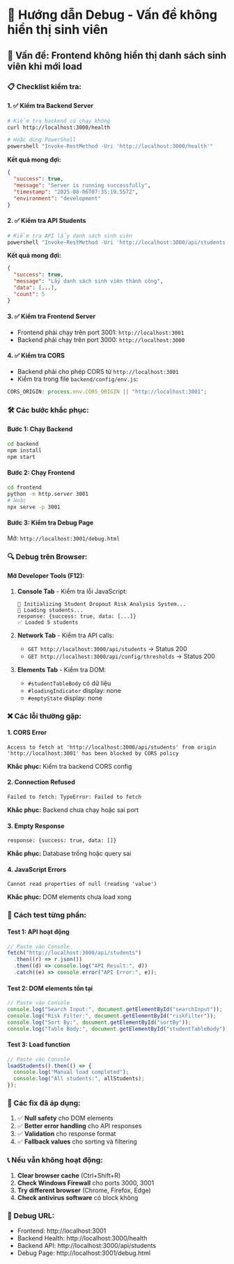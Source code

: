 # 🔧 Hướng dẫn Debug - Vấn đề không hiển thị sinh viên

## 🚨 Vấn đề: Frontend không hiển thị danh sách sinh viên khi mới load

### 📋 Checklist kiểm tra:

#### 1. ✅ Kiểm tra Backend Server

```bash
# Kiểm tra backend có chạy không
curl http://localhost:3000/health

# Hoặc dùng PowerShell
powershell "Invoke-RestMethod -Uri 'http://localhost:3000/health'"
```

**Kết quả mong đợi:**

```json
{
  "success": true,
  "message": "Server is running successfully",
  "timestamp": "2025-08-06T07:35:19.557Z",
  "environment": "development"
}
```

#### 2. ✅ Kiểm tra API Students

```bash
# Kiểm tra API lấy danh sách sinh viên
powershell "Invoke-RestMethod -Uri 'http://localhost:3000/api/students'"
```

**Kết quả mong đợi:**

```json
{
  "success": true,
  "message": "Lấy danh sách sinh viên thành công",
  "data": [...],
  "count": 5
}
```

#### 3. ✅ Kiểm tra Frontend Server

- Frontend phải chạy trên port 3001: `http://localhost:3001`
- Backend phải chạy trên port 3000: `http://localhost:3000`

#### 4. ✅ Kiểm tra CORS

- Backend phải cho phép CORS từ `http://localhost:3001`
- Kiểm tra trong file `backend/config/env.js`:

```javascript
CORS_ORIGIN: process.env.CORS_ORIGIN || "http://localhost:3001";
```

### 🛠️ Các bước khắc phục:

#### Bước 1: Chạy Backend

```bash
cd backend
npm install
npm start
```

#### Bước 2: Chạy Frontend

```bash
cd frontend
python -m http.server 3001
# Hoặc
npx serve -p 3001
```

#### Bước 3: Kiểm tra Debug Page

Mở: `http://localhost:3001/debug.html`

### 🔍 Debug trên Browser:

#### Mở Developer Tools (F12):

1. **Console Tab** - Kiểm tra lỗi JavaScript:

   ```
   🚀 Initializing Student Dropout Risk Analysis System...
   📡 Loading students...
   response: {success: true, data: [...]}
   ✅ Loaded 5 students
   ```

2. **Network Tab** - Kiểm tra API calls:

   - `GET http://localhost:3000/api/students` → Status 200
   - `GET http://localhost:3000/api/config/thresholds` → Status 200

3. **Elements Tab** - Kiểm tra DOM:
   - `#studentTableBody` có dữ liệu
   - `#loadingIndicator` display: none
   - `#emptyState` display: none

### ❌ Các lỗi thường gặp:

#### 1. **CORS Error**

```
Access to fetch at 'http://localhost:3000/api/students' from origin 'http://localhost:3001' has been blocked by CORS policy
```

**Khắc phục:** Kiểm tra backend CORS config

#### 2. **Connection Refused**

```
Failed to fetch: TypeError: Failed to fetch
```

**Khắc phục:** Backend chưa chạy hoặc sai port

#### 3. **Empty Response**

```
response: {success: true, data: []}
```

**Khắc phục:** Database trống hoặc query sai

#### 4. **JavaScript Errors**

```
Cannot read properties of null (reading 'value')
```

**Khắc phục:** DOM elements chưa load xong

### 🎯 Cách test từng phần:

#### Test 1: API hoạt động

```javascript
// Paste vào Console
fetch("http://localhost:3000/api/students")
  .then((r) => r.json())
  .then((d) => console.log("API Result:", d))
  .catch((e) => console.error("API Error:", e));
```

#### Test 2: DOM elements tồn tại

```javascript
// Paste vào Console
console.log("Search Input:", document.getElementById("searchInput"));
console.log("Risk Filter:", document.getElementById("riskFilter"));
console.log("Sort By:", document.getElementById("sortBy"));
console.log("Table Body:", document.getElementById("studentTableBody"));
```

#### Test 3: Load function

```javascript
// Paste vào Console
loadStudents().then(() => {
  console.log("Manual load completed");
  console.log("All students:", allStudents);
});
```

### 🔧 Các fix đã áp dụng:

1. ✅ **Null safety** cho DOM elements
2. ✅ **Better error handling** cho API responses
3. ✅ **Validation** cho response format
4. ✅ **Fallback values** cho sorting và filtering

### 📞 Nếu vẫn không hoạt động:

1. **Clear browser cache** (Ctrl+Shift+R)
2. **Check Windows Firewall** cho ports 3000, 3001
3. **Try different browser** (Chrome, Firefox, Edge)
4. **Check antivirus software** có block không

### 🎯 Debug URL:

- Frontend: http://localhost:3001
- Backend Health: http://localhost:3000/health
- Backend API: http://localhost:3000/api/students
- Debug Page: http://localhost:3001/debug.html
